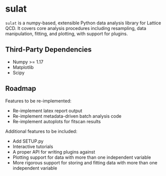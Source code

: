 # sulat
`sulat` is a numpy-based, extensible Python data analysis library for Lattice QCD. It covers core analysis procedures including resampling, data manipulation, fitting, and plotting, with support for plugins.

## Third-Party Dependencies
- Numpy >= 1.17
- Matplotlib
- Scipy

## Roadmap
Features to be re-implemented:
- Re-implement latex report output
- Re-implement metadata-driven batch analysis code
- Re-implement autoplots for fitscan results

Additional features to be included:
- Add SETUP.py
- Interactive tutorials
- A proper API for writing plugins against
- Plotting support for data with more than one independent variable
- More rigorous support for storing and fitting data with more than one independent variable

